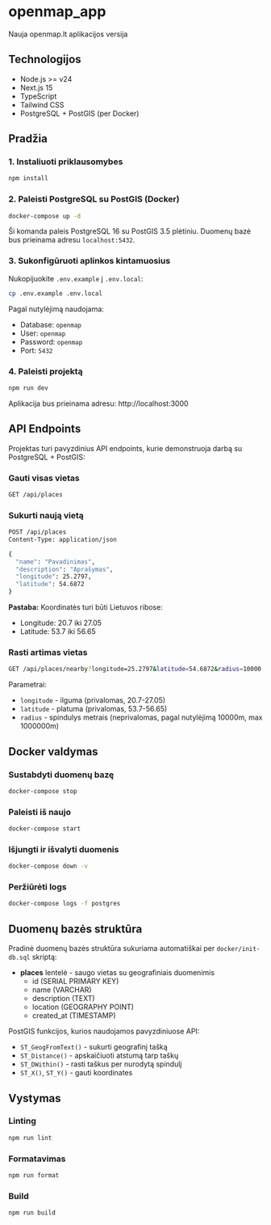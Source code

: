 # openmap_app
Nauja openmap.lt aplikacijos versija

## Technologijos
- Node.js >= v24
- Next.js 15
- TypeScript
- Tailwind CSS
- PostgreSQL + PostGIS (per Docker)

## Pradžia

### 1. Instaliuoti priklausomybes
```bash
npm install
```

### 2. Paleisti PostgreSQL su PostGIS (Docker)
```bash
docker-compose up -d
```

Ši komanda paleis PostgreSQL 16 su PostGIS 3.5 plėtiniu. Duomenų bazė bus prieinama adresu `localhost:5432`.

### 3. Sukonfigūruoti aplinkos kintamuosius
Nukopijuokite `.env.example` į `.env.local`:
```bash
cp .env.example .env.local
```

Pagal nutylėjimą naudojama:
- Database: `openmap`
- User: `openmap`
- Password: `openmap`
- Port: `5432`

### 4. Paleisti projektą
```bash
npm run dev
```

Aplikacija bus prieinama adresu: http://localhost:3000

## API Endpoints

Projektas turi pavyzdinius API endpoints, kurie demonstruoja darbą su PostgreSQL + PostGIS:

### Gauti visas vietas
```bash
GET /api/places
```

### Sukurti naują vietą
```bash
POST /api/places
Content-Type: application/json

{
  "name": "Pavadinimas",
  "description": "Aprašymas",
  "longitude": 25.2797,
  "latitude": 54.6872
}
```

**Pastaba:** Koordinatės turi būti Lietuvos ribose:
- Longitude: 20.7 iki 27.05
- Latitude: 53.7 iki 56.65

### Rasti artimas vietas
```bash
GET /api/places/nearby?longitude=25.2797&latitude=54.6872&radius=10000
```

Parametrai:
- `longitude` - ilguma (privalomas, 20.7-27.05)
- `latitude` - platuma (privalomas, 53.7-56.65)
- `radius` - spindulys metrais (neprivalomas, pagal nutylėjimą 10000m, max 1000000m)

## Docker valdymas

### Sustabdyti duomenų bazę
```bash
docker-compose stop
```

### Paleisti iš naujo
```bash
docker-compose start
```

### Išjungti ir išvalyti duomenis
```bash
docker-compose down -v
```

### Peržiūrėti logs
```bash
docker-compose logs -f postgres
```

## Duomenų bazės struktūra

Pradinė duomenų bazės struktūra sukuriama automatiškai per `docker/init-db.sql` skriptą:

- **places** lentelė - saugo vietas su geografiniais duomenimis
  - id (SERIAL PRIMARY KEY)
  - name (VARCHAR)
  - description (TEXT)
  - location (GEOGRAPHY POINT)
  - created_at (TIMESTAMP)

PostGIS funkcijos, kurios naudojamos pavyzdiniuose API:
- `ST_GeogFromText()` - sukurti geografinį tašką
- `ST_Distance()` - apskaičiuoti atstumą tarp taškų
- `ST_DWithin()` - rasti taškus per nurodytą spindulį
- `ST_X()`, `ST_Y()` - gauti koordinates

## Vystymas

### Linting
```bash
npm run lint
```

### Formatavimas
```bash
npm run format
```

### Build
```bash
npm run build
```
